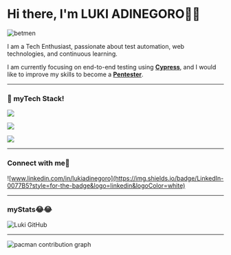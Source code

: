 # Hi there, I'm LUKI ADINEGORO🐱‍👤

![betmen](https://media2.giphy.com/media/v1.Y2lkPTc5MGI3NjExcjcyb2ptZjBzOWJxYTZmeDRpaW56YjVseGx5OWsybzhnOHBvbmVwbCZlcD12MV9pbnRlcm5hbF9naWZfYnlfaWQmY3Q9Zw/dd9BKxEiGPY5pw6kVi/giphy.gif)

I am a Tech Enthusiast, passionate about test automation, web technologies, and continuous learning.  

I am currently focusing on end-to-end testing using [**Cypress**](cypress.io), and I would like to improve my skills to become a [**Pentester**](https://www.linknet.id/article/penetration-testing).

---

### 🧰 myTech Stack!
<p align="left">
  <a href="https://skillicons.dev">
    <img src="https://skillicons.dev/icons?i=js,nodejs,mysql,python" />
  </a>
</p>
<p align="left">
  <a href="https://skillicons.dev">
    <img src="https://skillicons.dev/icons?i=cypress,postman,gherkin" />
  </a>
</p>
<p align="left">
  <a href="https://skillicons.dev">
    <img src="https://skillicons.dev/icons?i=vscode,notion" />
  </a>
</p>

---

### Connect with me🥰
![www.linkedin.com/in/lukiadinegoro](https://img.shields.io/badge/LinkedIn-0077B5?style=for-the-badge&logo=linkedin&logoColor=white)

---
### myStats😂😂
![Luki GitHub](https://github-readme-stats.vercel.app/api?username=lukiadingr&show_icons=true&theme=tokyonight&locale=ar)

---

<picture>
  <source media="(prefers-color-scheme: dark)" srcset="https://raw.githubusercontent.com/lukiadingr/lukiadingr/output/pacman-contribution-graph-dark.svg">
  <source media="(prefers-color-scheme: light)" srcset="https://raw.githubusercontent.com/lukiadingr/lukiadingr/output/pacman-contribution-graph.svg">
  <img alt="pacman contribution graph" src="https://raw.githubusercontent.com/lukiadingr/lukiadingr/output/pacman-contribution-graph.svg">
</picture>

###